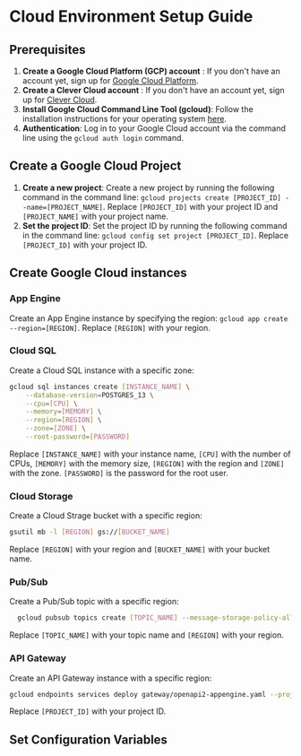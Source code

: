 
# Cloud Environment Setup Guide
## Prerequisites

1. **Create a Google Cloud Platform (GCP) account** :  If you don't have an account yet, sign up for [Google Cloud Platform](https://cloud.google.com/?hl=fr).
2. **Create a Clever Cloud account** : If you don't have an account yet, sign up for [Clever Cloud](https://www.clever-cloud.com).  
3. **Install Google Cloud Command Line Tool (gcloud)**: Follow the installation instructions for your operating system [here](https://cloud.google.com/sdk/docs/install?hl=fr).
4. **Authentication**: Log in to your Google Cloud account via the command line using the `gcloud auth login` command.

## Create a Google Cloud Project
1. **Create a new project**: Create a new project by running the following command in the command line: `gcloud projects create [PROJECT_ID] --name=[PROJECT_NAME]`. Replace `[PROJECT_ID]` with your project ID and `[PROJECT_NAME]` with your project name.
2. **Set the project ID**: Set the project ID by running the following command in the command line: `gcloud config set project [PROJECT_ID]`. Replace `[PROJECT_ID]` with your project ID.

## Create Google Cloud instances

### App Engine
Create an App Engine instance by specifying the region: `gcloud app create --region=[REGION]`. Replace `[REGION]` with your region.

### Cloud SQL

Create a Cloud SQL instance with a specific zone:

```bash
gcloud sql instances create [INSTANCE_NAME] \
    --database-version=POSTGRES_13 \
    --cpu=[CPU] \
    --memory=[MEMORY] \
    --region=[REGION] \
    --zone=[ZONE] \
    --root-password=[PASSWORD]
```
Replace `[INSTANCE_NAME]` with your instance name, `[CPU]` with the number of CPUs, `[MEMORY]` with the memory size, `[REGION]` with the region and `[ZONE]` with the zone. `[PASSWORD]` is the password for the root user.

### Cloud Storage

Create a Cloud Strage bucket with a specific region:

```bash
gsutil mb -l [REGION] gs://[BUCKET_NAME]
```

Replace `[REGION]` with your region and `[BUCKET_NAME]` with your bucket name.

### Pub/Sub

Create a Pub/Sub topic with a specific region:

```bash
  gcloud pubsub topics create [TOPIC_NAME] --message-storage-policy-allowed-regions=[REGION]
```

Replace `[TOPIC_NAME]` with your topic name and `[REGION]` with your region.

### API Gateway

Create an API Gateway instance with a specific region:

```bash
gcloud endpoints services deploy gateway/openapi2-appengine.yaml --project=[PROJECT_ID]
```

Replace `[PROJECT_ID]` with your project ID.

## Set Configuration Variables